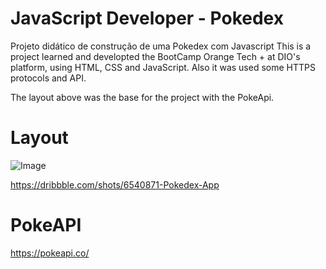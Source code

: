 # JavaScript Developer - Pokedex

Projeto didático de construção de uma Pokedex com Javascript
This is a project learned and developted the BootCamp Orange Tech + at DIO's platform, using HTML, CSS and JavaScript.
Also it was used some HTTPS protocols and API.

The layout above was the base for the project with the PokeApi.

# Layout
![Image](https://user-images.githubusercontent.com/2284408/197915630-d514391b-3b48-47ee-a52b-b10f9b0dc7df.png "pokedex")

https://dribbble.com/shots/6540871-Pokedex-App

# PokeAPI
https://pokeapi.co/




